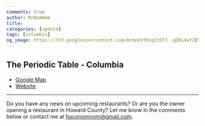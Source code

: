 ```yaml
---
comments: true
author: MrNomNom
title: 
categories: [update]
tags: [columbia]
og_image: https://lh3.googleusercontent.com/0rmokVf0sqItEFJ_-gD0L4wYZBYioPO8jzC_zco0jB5L0iSAPkmQZxLNSZkxahEOjH3cqZWgfv0XRt61uSEnUI7mILnwF6vw88pRkRiTPbZxHlO7jJCbnVzJbqF3LN0WIel2KuMGKQ=w400
---
```




<!--more-->

## The Periodic Table - Columbia


* [Google Map](https://goo.gl/maps/EQzDQSnjtDfRECVk7)
* [Website](https://cc.howardcountymd.gov/Calendar/EventId/2354/e/alcoholic-beverage-hearing-board-10-mar-2020)


----

Do you have any news on upcoming restaurants? Or are you the owner opening a restaurant in Howard County? Let me know in the comments below or contact me at [hoconomnom@gmail.com](mailto:hoconomnom@gmail.com).


